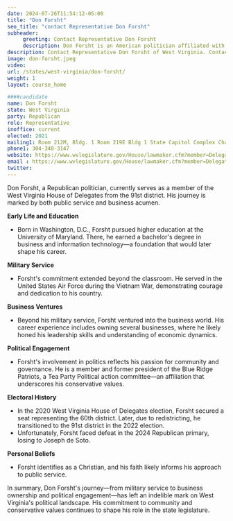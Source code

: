 ```yaml
---
date: 2024-07-26T11:54:12-05:00
title: "Don Forsht"
seo_title: "contact Representative Don Forsht"
subheader:
     greeting: Contact Representative Don Forsht
     description: Don Forsht is an American politician affiliated with the Republican Party. He serves as a member of the West Virginia House of Delegates, representing District 91, and assumed office on December 1, 2022.
description: Contact Representative Don Forsht of West Virginia. Contact information for Don Forsht includes email address, phone number, and mailing address.
image: don-forsht.jpeg
video:
url: /states/west-virginia/don-forsht/
weight: 1
layout: course_home

####candidate
name: Don Forsht
state: West Virginia
party: Republican
role: Representative
inoffice: current
elected: 2021
mailing1: Room 212M, Bldg. 1 Room 219E Bldg 1 State Capitol Complex Charleston, WV 25305
phone1: 304-340-3147
website: https://www.wvlegislature.gov/House/lawmaker.cfm?member=Delegate%20Forsht/
email : https://www.wvlegislature.gov/House/lawmaker.cfm?member=Delegate%20Forsht/
twitter:
---
```

Don Forsht, a Republican politician, currently serves as a member of the West Virginia House of Delegates from the 91st district. His journey is marked by both public service and business acumen.

**Early Life and Education**
- Born in Washington, D.C., Forsht pursued higher education at the University of Maryland. There, he earned a bachelor's degree in business and information technology—a foundation that would later shape his career.

**Military Service**
- Forsht's commitment extended beyond the classroom. He served in the United States Air Force during the Vietnam War, demonstrating courage and dedication to his country.

**Business Ventures**
- Beyond his military service, Forsht ventured into the business world. His career experience includes owning several businesses, where he likely honed his leadership skills and understanding of economic dynamics.

**Political Engagement**
- Forsht's involvement in politics reflects his passion for community and governance. He is a member and former president of the Blue Ridge Patriots, a Tea Party Political action committee—an affiliation that underscores his conservative values.

**Electoral History**
- In the 2020 West Virginia House of Delegates election, Forsht secured a seat representing the 60th district. Later, due to redistricting, he transitioned to the 91st district in the 2022 election.
- Unfortunately, Forsht faced defeat in the 2024 Republican primary, losing to Joseph de Soto.

**Personal Beliefs**
- Forsht identifies as a Christian, and his faith likely informs his approach to public service.

In summary, Don Forsht's journey—from military service to business ownership and political engagement—has left an indelible mark on West Virginia's political landscape. His commitment to community and conservative values continues to shape his role in the state legislature.

